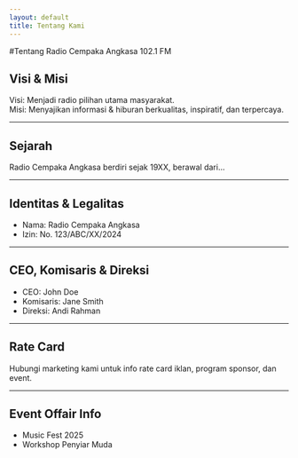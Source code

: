 ```yaml
---
layout: default
title: Tentang Kami
---
```


#Tentang Radio Cempaka Angkasa 102.1 FM

## Visi & Misi
Visi: Menjadi radio pilihan utama masyarakat.  
Misi: Menyajikan informasi & hiburan berkualitas, inspiratif, dan terpercaya.

---

## Sejarah
Radio Cempaka Angkasa berdiri sejak 19XX, berawal dari...

---

## Identitas & Legalitas
- Nama: Radio Cempaka Angkasa
- Izin: No. 123/ABC/XX/2024

---

## CEO, Komisaris & Direksi
- CEO: John Doe
- Komisaris: Jane Smith
- Direksi: Andi Rahman

---

## Rate Card
Hubungi marketing kami untuk info rate card iklan, program sponsor, dan event.

---

## Event Offair Info
- Music Fest 2025
- Workshop Penyiar Muda
